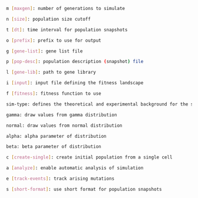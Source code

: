 
>
```bash
m [maxgen]: number of generations to simulate
```

>
```bash
n [size]: population size cutoff
```

>
```bash
t [dt]: time interval for population snapshots
```

>
```bash
o [prefix]: prefix to use for output
```

>
```bash
g [gene-list]: gene list file
```

>
```bash
p [pop-desc]: population description (snapshot) file
```

>
```bash
l [gene-lib]: path to gene library
```

>
```bash
i [input]: input file defining the fitness landscape
```

>
```bash
f [fitness]: fitness function to use
```

>
```bash
sim-type: defines the theoretical and experimental background for the simulation
```

>
```bash
gamma: draw values from gamma distribution
```

>
```bash
normal: draw values from normal distribution
```

>
```bash
alpha: alpha parameter of distribution
```

>
```bash
beta: beta parameter of distribution
```

>
```bash
c [create-single]: create initial population from a single cell
```

>
```bash
a [analyze]: enable automatic analysis of simulation
```

>
```bash
e [track-events]: track arising mutations
```

>
```bash
s [short-format]: use short format for population snapshots
```
